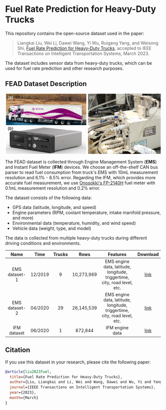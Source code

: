 # Fuel Rate Prediction for Heavy-Duty Trucks

This repository contains the open-source dataset used in the paper:

> Liangkai Liu, Wei Li, Dawei Wang, Yi Wu, Ruigang Yang, and Weisong Shi, [Fuel Rate Prediction for Heavy-Duty Trucks](https://www.weisongshi.org/papers/liu23-fuel.pdf), accepted to IEEE Transactions on Intelligent Transportation Systems, March 2023.

The dataset includes sensor data from heavy-duty trucks, which can be used for fuel rate prediction and other research purposes.

## FEAD Dataset Description

![Hardware](hardware.png)

The FEAD dataset is collected through Engine Management System (**EMS**) and Instant Fuel Meter (**IFM**) devices. We choose an off-the-shelf CAN bus parser to read fuel consumption from truck's EMS with 10mL measurement resolution and 6.1% - 6.5% error. Regarding the IFM, which provides more accurate fuel measurement, we use [Onosokki's FP-2140H](https://www.onosokki.co.jp/HP-WK/products/keisoku/vehicle/fp\_series.html) fuel meter with 0.1mL measurement resolution and 0.2% error.



The dataset consists of the following data:

- GPS data (latitude, longitude, and speed)
- Engine parameters (RPM, coolant temperature, intake manifold pressure, and more)
- Environmental data (temperature, humidity, and wind speed)
- Vehicle data (weight, type, and model)

The data is collected from multiple heavy-duty trucks during different driving conditions and environments.

| **Name**        | **Time** | **Trucks** | **Rows**   | **Features**                                                                   | **Download** |
| :-------------: | :------: | :--------: | :--------: | :-----------------------------------------------------------------------------: | :----------: |
| EMS dataset-1 | 12/2019  | 9          | 10,273,969 | EMS engine data, latitude, longitude, triggertime, city, road level, etc. | [link](https://drive.google.com/file/d/1lLeACfOWyvT_LtFnrN9viqU3SNu_eTBo/view?usp=sharing)         |
| EMS dataset-2 | 04/2020  | 29         | 26,145,539 | EMS engine data, latitude, longitude, triggertime, city, road level, etc. | [link](https://drive.google.com/file/d/15Awwj26PE0MIGRUW1CiCO2xkP3j8-z2o/view?usp=sharing)         |
| IFM dataset   | 06/2020  | 1          | 872,844    | IFM engine data                                                                 | [link](https://drive.google.com/drive/folders/1QOVmUDhngrTn10gaT0M31XoPlnpKARX6?usp=sharing)         |

## Citation

If you use this dataset in your research, please cite the following paper:

```bibtex
@article{liu2023fuel,
  title={Fuel Rate Prediction for Heavy-Duty Trucks},
  author={Liu, Liangkai and Li, Wei and Wang, Dawei and Wu, Yi and Yang, Ruigang and Shi, Weisong},
  journal={IEEE Transactions on Intelligent Transportation Systems},
  year={2023},
  month={March}
}